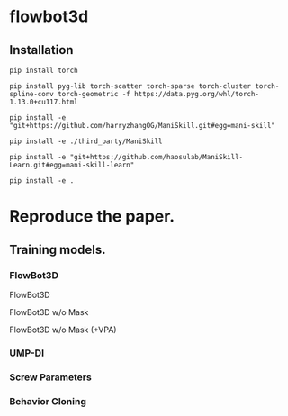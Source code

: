 # flowbot3d

## Installation

```
pip install torch

pip install pyg-lib torch-scatter torch-sparse torch-cluster torch-spline-conv torch-geometric -f https://data.pyg.org/whl/torch-1.13.0+cu117.html

pip install -e "git+https://github.com/harryzhangOG/ManiSkill.git#egg=mani-skill"

pip install -e ./third_party/ManiSkill

pip install -e "git+https://github.com/haosulab/ManiSkill-Learn.git#egg=mani-skill-learn"

pip install -e .
```


# Reproduce the paper.

## Training models.

### FlowBot3D

FlowBot3D

FlowBot3D w/o Mask

FlowBot3D w/o Mask (+VPA)

### UMP-DI

### Screw Parameters

### Behavior Cloning
